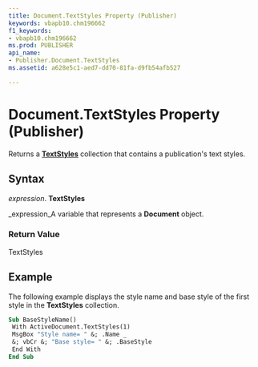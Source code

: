 ```yaml
---
title: Document.TextStyles Property (Publisher)
keywords: vbapb10.chm196662
f1_keywords:
- vbapb10.chm196662
ms.prod: PUBLISHER
api_name:
- Publisher.Document.TextStyles
ms.assetid: a628e5c1-aed7-dd70-81fa-d9fb54afb527

---
```



# Document.TextStyles Property (Publisher)

Returns a  **[TextStyles](textstyles-object-publisher.md)** collection that contains a publication's text styles.


## Syntax

 _expression_. **TextStyles**

 _expression_A variable that represents a  **Document** object.


### Return Value

TextStyles


## Example

The following example displays the style name and base style of the first style in the  **TextStyles** collection.


```vb
Sub BaseStyleName() 
 With ActiveDocument.TextStyles(1) 
 MsgBox "Style name= " &; .Name _ 
 &; vbCr &; "Base style= " &; .BaseStyle 
 End With 
End Sub
```


